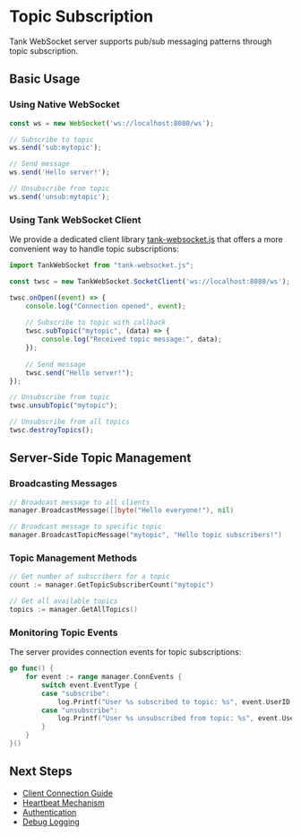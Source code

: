 # Topic Subscription

Tank WebSocket server supports pub/sub messaging patterns through topic subscription.

## Basic Usage

### Using Native WebSocket

```javascript
const ws = new WebSocket('ws://localhost:8080/ws');

// Subscribe to topic
ws.send('sub:mytopic');

// Send message
ws.send('Hello server!');

// Unsubscribe from topic
ws.send('unsub:mytopic');
```

### Using Tank WebSocket Client

We provide a dedicated client library [tank-websocket.js](https://github.com/fanqie/tank-websocket.js) that offers a more convenient way to handle topic subscriptions:

```javascript
import TankWebSocket from "tank-websocket.js";

const twsc = new TankWebSocket.SocketClient('ws://localhost:8080/ws');

twsc.onOpen((event) => {
    console.log("Connection opened", event);
    
    // Subscribe to topic with callback
    twsc.subTopic("mytopic", (data) => {
        console.log("Received topic message:", data);
    });
    
    // Send message
    twsc.send("Hello server!");
});

// Unsubscribe from topic
twsc.unsubTopic("mytopic");

// Unsubscribe from all topics
twsc.destroyTopics();
```

## Server-Side Topic Management

### Broadcasting Messages

```go
// Broadcast message to all clients
manager.BroadcastMessage([]byte("Hello everyone!"), nil)

// Broadcast message to specific topic
manager.BroadcastTopicMessage("mytopic", "Hello topic subscribers!")
```

### Topic Management Methods

```go
// Get number of subscribers for a topic
count := manager.GetTopicSubscriberCount("mytopic")

// Get all available topics
topics := manager.GetAllTopics()
```

### Monitoring Topic Events

The server provides connection events for topic subscriptions:

```go
go func() {
    for event := range manager.ConnEvents {
        switch event.EventType {
        case "subscribe":
            log.Printf("User %s subscribed to topic: %s", event.UserID, event.Topic)
        case "unsubscribe":
            log.Printf("User %s unsubscribed from topic: %s", event.UserID, event.Topic)
        }
    }
}()
```

## Next Steps

- [Client Connection Guide](./client-connection.md)
- [Heartbeat Mechanism](./heartbeat.md)
- [Authentication](./authentication.md)
- [Debug Logging](./debug-logging.md) 